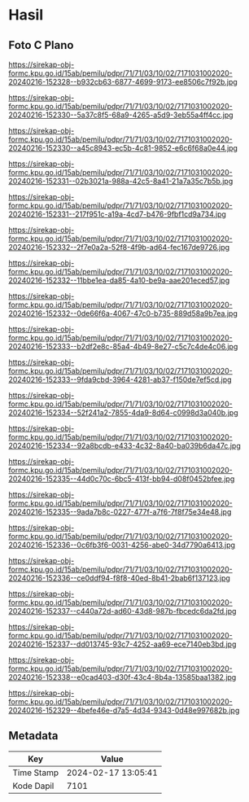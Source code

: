 # Hasil

## Foto C Plano

https://sirekap-obj-formc.kpu.go.id/15ab/pemilu/pdpr/71/71/03/10/02/7171031002020-20240216-152328--b932cb63-6877-4699-9173-ee8506c7f92b.jpg

https://sirekap-obj-formc.kpu.go.id/15ab/pemilu/pdpr/71/71/03/10/02/7171031002020-20240216-152330--5a37c8f5-68a9-4265-a5d9-3eb55a4ff4cc.jpg

https://sirekap-obj-formc.kpu.go.id/15ab/pemilu/pdpr/71/71/03/10/02/7171031002020-20240216-152330--a45c8943-ec5b-4c81-9852-e6c6f68a0e44.jpg

https://sirekap-obj-formc.kpu.go.id/15ab/pemilu/pdpr/71/71/03/10/02/7171031002020-20240216-152331--02b3021a-988a-42c5-8a41-21a7a35c7b5b.jpg

https://sirekap-obj-formc.kpu.go.id/15ab/pemilu/pdpr/71/71/03/10/02/7171031002020-20240216-152331--217f951c-a19a-4cd7-b476-9fbf1cd9a734.jpg

https://sirekap-obj-formc.kpu.go.id/15ab/pemilu/pdpr/71/71/03/10/02/7171031002020-20240216-152332--2f7e0a2a-52f8-4f9b-ad64-fec167de9726.jpg

https://sirekap-obj-formc.kpu.go.id/15ab/pemilu/pdpr/71/71/03/10/02/7171031002020-20240216-152332--11bbe1ea-da85-4a10-be9a-aae201eced57.jpg

https://sirekap-obj-formc.kpu.go.id/15ab/pemilu/pdpr/71/71/03/10/02/7171031002020-20240216-152332--0de66f6a-4067-47c0-b735-889d58a9b7ea.jpg

https://sirekap-obj-formc.kpu.go.id/15ab/pemilu/pdpr/71/71/03/10/02/7171031002020-20240216-152333--b2df2e8c-85a4-4b49-8e27-c5c7c4de4c06.jpg

https://sirekap-obj-formc.kpu.go.id/15ab/pemilu/pdpr/71/71/03/10/02/7171031002020-20240216-152333--9fda9cbd-3964-4281-ab37-f150de7ef5cd.jpg

https://sirekap-obj-formc.kpu.go.id/15ab/pemilu/pdpr/71/71/03/10/02/7171031002020-20240216-152334--52f241a2-7855-4da9-8d64-c0998d3a040b.jpg

https://sirekap-obj-formc.kpu.go.id/15ab/pemilu/pdpr/71/71/03/10/02/7171031002020-20240216-152334--92a8bcdb-e433-4c32-8a40-ba039b6da47c.jpg

https://sirekap-obj-formc.kpu.go.id/15ab/pemilu/pdpr/71/71/03/10/02/7171031002020-20240216-152335--44d0c70c-6bc5-413f-bb94-d08f0452bfee.jpg

https://sirekap-obj-formc.kpu.go.id/15ab/pemilu/pdpr/71/71/03/10/02/7171031002020-20240216-152335--9ada7b8c-0227-477f-a7f6-7f8f75e34e48.jpg

https://sirekap-obj-formc.kpu.go.id/15ab/pemilu/pdpr/71/71/03/10/02/7171031002020-20240216-152336--0c6fb3f6-0031-4256-abe0-34d7790a6413.jpg

https://sirekap-obj-formc.kpu.go.id/15ab/pemilu/pdpr/71/71/03/10/02/7171031002020-20240216-152336--ce0ddf94-f8f8-40ed-8b41-2bab6f137123.jpg

https://sirekap-obj-formc.kpu.go.id/15ab/pemilu/pdpr/71/71/03/10/02/7171031002020-20240216-152337--c440a72d-ad60-43d8-987b-fbcedc6da2fd.jpg

https://sirekap-obj-formc.kpu.go.id/15ab/pemilu/pdpr/71/71/03/10/02/7171031002020-20240216-152337--dd013745-93c7-4252-aa69-ece7140eb3bd.jpg

https://sirekap-obj-formc.kpu.go.id/15ab/pemilu/pdpr/71/71/03/10/02/7171031002020-20240216-152338--e0cad403-d30f-43c4-8b4a-13585baa1382.jpg

https://sirekap-obj-formc.kpu.go.id/15ab/pemilu/pdpr/71/71/03/10/02/7171031002020-20240216-152329--4befe46e-d7a5-4d34-9343-0d48e997682b.jpg


## Metadata

| Key        | Value               |
| ---------- | ------------------- |
| Time Stamp | 2024-02-17 13:05:41 |
| Kode Dapil | 7101                |



